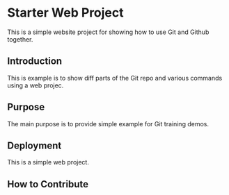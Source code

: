# Starter Web Project
This is a simple website project for showing how to use Git and Github together.

## Introduction
This is example is to show diff parts of the Git repo 
and various commands using a web projec.

## Purpose

The main purpose is to provide simple example for Git training demos.

## Deployment
This is a simple web project.

## How to Contribute